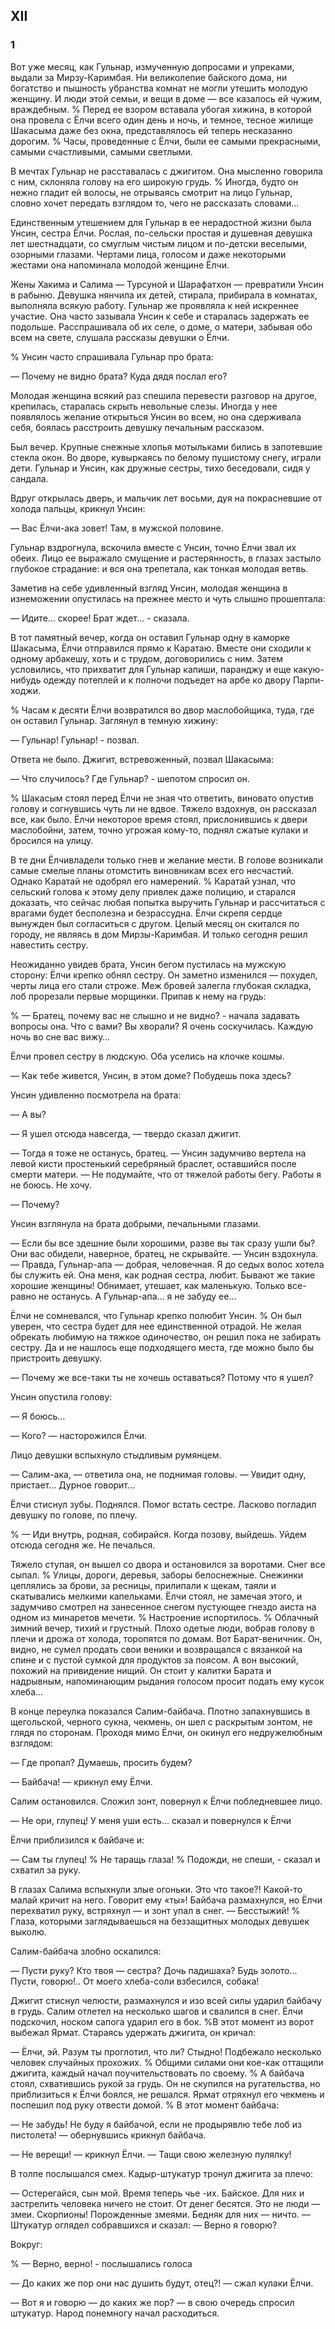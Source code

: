 ## XII

### 1

Вот уже месяц, как Гульнар, измученную допросами и упреками, выдали за Мирзу-Каримбая.
Ни великолепие байского дома, ни богатство и пышность убранства комнат не могли утешить молодую женщину.
И люди этой семьи, и вещи в доме — все казалось ей чужим, враждебным.
% Перед ее взором вставала убогая хижина, в которой она провела с Ёлчи всего один день и ночь, и темное, тесное жилище Шакасыма даже без окна, представлялось ей теперь несказанно дорогим.
% Часы, проведенные с Ёлчи, были ее самыми прекрасными, самыми счастливыми, самыми светлыми.

В мечтах Гульнар не расставалась с джигитом.
Она мысленно говорила с ним, склоняла голову на его широкую грудь.
% Иногда, будто он нежно гладит ей волосы, не отрываясь смотрит на лицо Гульнар, словно хочет передать взглядом то, чего не рассказать словами…

Единственным утешением для Гульнар в ее нерадостной жизни была Унсин, сестра Ёлчи.
Рослая, по-сельски простая и душевная девушка лет шестнадцати, со смуглым чистым лицом и по-детски веселыми, озорными глазами.
Чертами лица, голосом и даже некоторыми жестами она напоминала молодой женщине Ёлчи.

Жены Хакима и Салима — Турсуной и Шарафатхон — превратили Унсин в рабыню.
Девушка нянчила их детей, стирала, прибирала в комнатах, выполняла всякую работу.
Гульнар же проявляла к ней искреннее участие.
Она часто зазывала Унсин к себе и старалась задержать ее подольше.
Расспрашивала об их селе, о доме, о матери, забывая обо всем на свете, слушала рассказы девушки о Ёлчи.

% Унсин часто спрашивала Гульнар про брата:

— Почему не видно брата?
Куда дядя послал его?

Молодая женщина всякий раз спешила перевести разговор на другое, крепилась, старалась скрыть невольные слезы.
Иногда у нее появлялось желание открыться Унсин во всем, но она сдерживала себя, боялась расстроить девушку печальным рассказом.

Был вечер.
Крупные снежные хлопья мотыльками бились в запотевшие стекла окон.
Во дворе, кувыркаясь по белому пушистому снегу, играли дети.
Гульнар и Унсин, как дружные сестры, тихо беседовали, сидя у сандала.

Вдруг открылась дверь, и мальчик лет восьми, дуя на покрасневшие от холода пальцы, крикнул Унсин:

— Вас Ёлчи-ака зовет!
Там, в мужской половине.

Гульнар вздрогнула, вскочила вместе с Унсин, точно Ёлчи звал их обеих.
Лицо ее выражало смущение и растерянность, в глазах застыло глубокое страдание: и вся она трепетала, как тонкая молодая ветвь.

Заметив на себе удивленный взгляд Унсин, молодая женщина в изнеможении опустилась на прежнее место и чуть слышно прошептала:

— Идите… скорее!
Брат ждет… - сказала.

В тот памятный вечер, когда он оставил Гульнар одну в каморке Шакасыма, Ёлчи отправился прямо к Каратаю.
Вместе они сходили к одному арбакешу, хоть и с трудом, договорились с ним.
Затем условились, что прихватит для Гульнар капиши, паранджу и еще какую-нибудь одежду потеплей и к полночи подъедет на арбе ко двору Парпи-ходжи.

% Часам к десяти Ёлчи возвратился во двор маслобойщика, туда, где он оставил Гульнар.
Заглянул в темную хижину:

— Гульнар!
Гульнар! - позвал.

Ответа не было.
Джигит, встревоженный, позвал Шакасыма:

— Что случилось?
Где Гульнар? - шепотом спросил он.

% Шакасым стоял перед Ёлчи не зная что ответить, виновато опустив голову и согнувшись чуть ли не вдвое.
Тяжело вздохнув, он рассказал все, как было.
Ёлчи некоторое время стоял, прислонившись к двери маслобойни, затем, точно угрожая кому-то, поднял сжатые кулаки и бросился на улицу.

В те дни Ёлчивладели только гнев и желание мести.
В голове возникали самые смелые планы отомстить виновникам всех его несчастий.
Однако Каратай не одобрял его намерений.
% Каратай узнал, что сельский голова к этому делу привлек даже полицию, и старался доказать, что сейчас любая попытка выручить Гульнар и рассчитаться с врагами будет бесполезна и безрассудна.
Ёлчи скрепя сердце вынужден был согласиться с другом.
Целый месяц он скитался по городу, не являясь в дом Мирзы-Каримбая.
И только сегодня решил навестить сестру.


Неожиданно увидев брата, Унсин бегом пустилась на мужскую сторону: Ёлчи крепко обнял сестру.
Он заметно изменился — похудел, черты лица его стали строже.
Меж бровей залегла глубокая складка, лоб прорезали первые морщинки.
Припав к нему на грудь:

% — Братец, почему вас не слышно и не видно? - начала задавать вопросы она.
Что с вами?
Вы хворали?
Я очень соскучилась.
Каждую ночь во сне вас вижу…

Ёлчи провел сестру в людскую.
Оба уселись на клочке кошмы.

— Как тебе живется, Унсин, в этом доме?
Побудешь пока здесь?

Унсин удивленно посмотрела на брата:

— А вы?

— Я ушел отсюда навсегда, — твердо сказал джигит.

— Тогда я тоже не останусь, братец.
— Унсин задумчиво вертела на левой кисти простенький серебряный браслет, оставшийся после смерти матери.
— Не подумайте, что от тяжелой работы бегу.
Работы я не боюсь.
Не хочу.

— Почему?

Унсин взглянула на брата добрыми, печальными глазами.

— Если бы все здешние были хорошими, разве вы так сразу ушли бы?
Они вас обидели, наверное, братец, не скрывайте.
— Унсин вздохнула.
— Правда, Гульнар-апа — добрая, человечная.
Я до седых волос хотела бы служить ей.
Она меня, как родная сестра, любит.
Бывают же такие хорошие женщины!
Обнимает, утешает, как маленькую.
Только все-равно не останусь.
А Гульнар-апа… я не забуду ее…

Ёлчи не сомневался, что Гульнар крепко полюбит Унсин.
% Он был уверен, что сестра будет для нее единственной отрадой.
Не желая обрекать любимую на тяжкое одиночество, он решил пока не забирать сестру.
Да и не нашлось еще подходящего места, где можно было бы пристроить девушку.

— Почему же все-таки ты не хочешь оставаться?
Потому что я ушел?

Унсин опустила голову:

— Я боюсь…

— Кого? — насторожился Ёлчи.

Лицо девушки вспыхнуло стыдливым румянцем.

— Салим-ака, — ответила она, не поднимая головы.
— Увидит одну, пристает…
Дурное говорит…

Ёлчи стиснул зубы.
Поднялся.
Помог встать сестре.
Ласково погладил девушку по голове, по плечу.

% — Иди внутрь, родная, собирайся.
Когда позову, выйдешь.
Уйдем отсюда сегодня же.
Не печалься.

Тяжело ступая, он вышел со двора и остановился за воротами.
Снег все сыпал.
% Улицы, дороги, деревья, заборы белоснежные.
Снежинки цеплялись за брови, за ресницы, прилипали к щекам, таяли и скатывались мелкими капельками.
Ёлчи стоял, не замечая этого, и задумчиво смотрел на занесенное снегом пустующее гнездо аиста на одном из минаретов мечети.
% Настроение испортилось.
% Облачный зимний вечер, тихий и грустный.
Плохо одетые люди, вобрав голову в плечи и дрожа от холода, торопятся по домам.
Вот Барат-веничник.
Он, видно, не сумел продать свои веники и возвращался с вязанкой на спине и с пустой сумкой для продуктов за поясом.
А вон высокий, похожий на привидение нищий.
Он стоит у калитки Барата и надрывным, напоминающим рыдания голосом просит подать ему кусок хлеба…

В конце переулка показался Салим-байбача.
Плотно запахнувшись в щегольской, черного сукна, чекмень, он шел с раскрытым зонтом, не глядя по сторонам.
Проходя мимо Ёлчи, он окинул его недружелюбным взглядом:

— Где пропал?
Думаешь, просить будем?

— Байбача! — крикнул ему Ёлчи.

Салим остановился.
Сложил зонт, повернул к Ёлчи побледневшее лицо.

— Не ори, глупец!
У меня уши есть… сказал и повернулся к Ёлчи

Ёлчи приблизился к байбаче и:

— Сам ты глупец!
% Не таращь глаза!
% Подожди, не спеши, - сказал и схватил за руку.

В глазах Салима вспыхнули злые огоньки.
Это что такое?!
Какой-то малай кричит на него.
Говорит ему «ты»!
Байбача размахнулся, но Ёлчи перехватил руку, встряхнул — и зонт упал в снег.
— Бесстыжий!
% Глаза, которыми заглядываешься на беззащитных молодых девушек выколю.

Салим-байбача злобно оскалился:

— Пусти руку?
Кто твоя — сестра?
Дочь падишаха?
Будь золото...
Пусти, говорю!..
От моего хлеба-соли взбесился, собака!

Джигит стиснул челюсти, размахнулся и изо всей силы ударил байбачу в грудь.
Салим отлетел на несколько шагов и свалился в снег.
Ёлчи подскочил, носком сапога ударил его в бок.
%В этот момент из ворот выбежал Ярмат.
Стараясь удержать джигита, он кричал:

— Ёлчи, эй.
Разум ты проглотил, что ли?
Стыдно!
Подбежало несколько человек случайных прохожих.
% Общими силами они кое-как оттащили джигита, каждый начал поучительствовать по своему.
% А байбача стоял, схватившись рукой за грудь.
Он не скупился на ругательства, но приблизиться к Ёлчи боялся, не решался.
Ярмат отряхнул его чекмень и поспешил под руку отвести домой.
% В этот момент байбача:

— Не забудь!
Не буду я байбачой, если не продырявлю тебе лоб из пистолета! — обернувшись крикнул байбача.

— Не верещи! — крикнул Ёлчи.
— Тащи свою железную пулялку!

В толпе послышался смех.
Кадыр-штукатур тронул джигита за плечо:

— Остерегайся, сын мой.
Время теперь чье -их.
Байское.
Для них и застрелить человека ничего не стоит.
От денег бесятся.
Это не люди — змеи.
Скорпионы!
Порожденные змеями.
Бедняк для них — ничто.
— Штукатур оглядел собравшихся и сказал: — Верно я говорю?

Вокруг:

% — Верно, верно! - послышались голоса

— До каких же пор они нас душить будут, отец?! — сжал кулаки Ёлчи.

— Вот я и говорю — до каких же пор? — в свою очередь спросил штукатур.
Народ понемногу начал расходиться.
